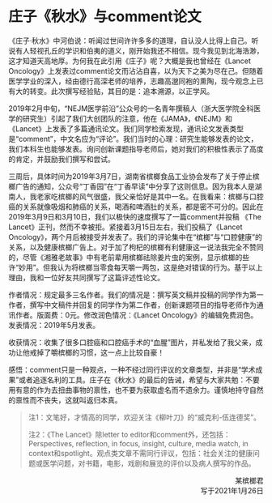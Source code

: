 # 庄子《秋水》与comment论文

《庄子·秋水》中河伯说：听闻过世间许许多多的道理，自认没人比得上自己。听说有人轻视孔丘的学识和伯夷的道义，刚开始我还不相信。现今我见到北海浩渺，这才知道天高地厚。为何我在此引用《庄子》呢？大概是我也曾经在《Lancet Oncology》上发表过comment论文而沾沾自喜，以为天下之美为尽在己。但随着医学学业的深入，经由德行高深老师的培养，志趣高邈同袍的熏陶，现今观念上已有大的转变。此次撰写经验贴，其目的是：追本溯源，以正学风。

2019年2月中旬，“NEJM医学前沿”公众号的一名青年撰稿人（浙大医学院全科医学的研究生）引起了我们大创团队的注意，他在《JAMA》，《NEJM》和《Lancet》上发表了多篇通讯论文。我们同学检索发现，通讯论文发表类型是“comment”，中文名应为“评论”。我们当时的心理：研究生能够发表的论文，我们本科生也能够发表。询问创新课题指导老师后，她对我们的积极性表示了高度的肯定，并鼓励我们撰写和尝试。

三周后，具体时间为2019年3月7日，湖南省槟榔食品工业协会发布了关于停止槟榔广告的通知，公众号“丁香园”在“丁香早读”中分享了这则信息。因为我本人是湖南人，我老家吃槟榔的风气很盛，我父亲恰好是其中一名。在我看来：槟榔与口腔癌的关系就像吸烟和肺癌的关系，喝酒和啤酒肚的关系，都是密不可分的。因此在2019年3月9日和3月10日，我们以极快的速度撰写了一篇comment并投稿 《The Lancet》正刊，然而不幸被拒。紧接着3月15日左右，我们投稿了《Lancet Oncology》，两个月后被接受并发表了。我们的评论集中在“槟榔”与“口腔健康”的关系，以及健康槟榔广告上。对于加了枸杞的槟榔有利健康这一说法我完全不赞同的，尽管《湘雅老故事》中有老前辈用槟榔祛除姜片虫的案例，显示槟榔的些许“妙用”。但我认为将槟榔当零食每天嚼一两包，这是绝对错误的行为。基于以上理由，我和一位好友共同撰写了这篇评述性论文。

作者情况：规定最多三名作者。我们的情况是：撰写英文稿并投稿的同学作为第一作者，撰写中文稿件并回复的同学作为第二作者，创新课题项目的指导老师作为通讯作者。版面费：0元。修改润色情况：《Lancet Oncology》的编辑免费润色。发表情况：2019年5月发表。

收获情况：收集了很多口腔癌和口腔癌手术的“血腥”图片，并私发给了我父亲，成功让他戒掉了嚼槟榔的习惯，这一点上比较自豪！

感悟：comment只是一种观点，一种不经过同行评议的文章类型，并非是“学术成果”或者追逐名利的工具。庄子在《秋水》的最后的告诫，希望与大家共勉：不要用有意的作为去扭曲事物的禀性，也不要为获取虚名而不遗余力。谨慎地持守自然的禀性而不丧失，这就叫返归本真。


> 注1：文笔好，才情高的同学，欢迎关注《柳叶刀》的“威克利-伍连德奖”。
>
> 注2：《The Lancet》除letter to editor和comment外，还包括：Perspectives, reflection, in focus, insight, culture, media watch, in context和spotlight。观点类文章不需同行评议，包括：社会关注的健康问题或医学问题，对书籍，电影，戏剧和展览的评价以及病人撰写的作品。

<p align="right">某槟榔君<br/>写于2021年1月26日</p>